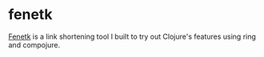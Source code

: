 # fenetk

[Fenetk](http://fene.tk) is a link shortening tool I built to try out Clojure's features using ring and compojure.
